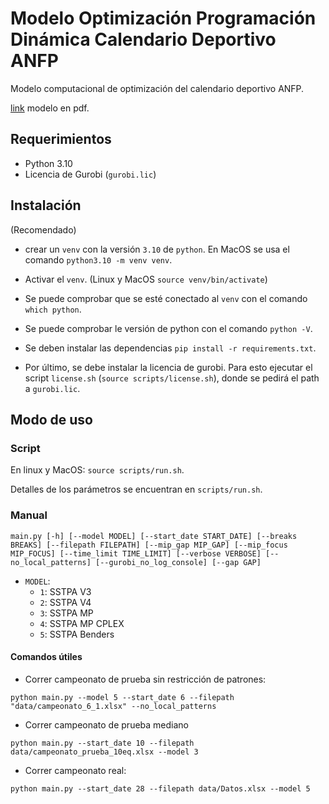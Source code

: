 # Modelo Optimización Programación Dinámica Calendario Deportivo ANFP

Modelo computacional de optimización del calendario deportivo ANFP.

[link](https://www.overleaf.com/3672921821bbsqnmywpbyj) modelo en pdf.

## Requerimientos

- Python 3.10
- Licencia de Gurobi (`gurobi.lic`)

## Instalación

(Recomendado)

- crear un `venv` con la versión `3.10` de `python`. En MacOS se usa el comando `python3.10 -m venv venv`.
- Activar el `venv`. (Linux y MacOS `source venv/bin/activate`)
- Se puede comprobar que se esté conectado al `venv` con el comando `which python`.
- Se puede comprobar le versión de python con el comando `python -V`.

- Se deben instalar las dependencias `pip install -r requirements.txt`.
- Por último, se debe instalar la licencia de gurobi. Para esto ejecutar el script `license.sh` (`source scripts/license.sh`), donde se pedirá el path a `gurobi.lic`.

## Modo de uso

### Script

En linux y MacOS: `source scripts/run.sh`.

Detalles de los parámetros se encuentran en `scripts/run.sh`.

### Manual

`main.py [-h] [--model MODEL] [--start_date START_DATE] [--breaks BREAKS] [--filepath FILEPATH] [--mip_gap MIP_GAP] [--mip_focus MIP_FOCUS] [--time_limit TIME_LIMIT] [--verbose VERBOSE] [--no_local_patterns] [--gurobi_no_log_console] [--gap GAP]`

- `MODEL`:
  - `1`: SSTPA V3
  - `2`: SSTPA V4
  - `3`: SSTPA MP
  - `4`: SSTPA MP CPLEX
  - `5`: SSTPA Benders

#### Comandos útiles

- Correr campeonato de prueba sin restricción de patrones:

`python main.py --model 5 --start_date 6 --filepath "data/campeonato_6_1.xlsx" --no_local_patterns`

- Correr campeonato de prueba mediano

`python main.py --start_date 10 --filepath data/campeonato_prueba_10eq.xlsx --model 3`

- Correr campeonato real:

`python main.py --start_date 28 --filepath data/Datos.xlsx --model 5`
